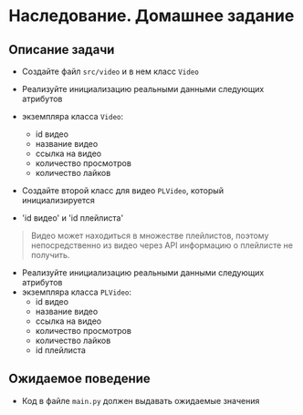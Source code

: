 # Наследование. Домашнее задание

## Описание задачи

- Создайте файл `src/video` и в нем класс `Video`
- Реализуйте инициализацию реальными данными следующих атрибутов 
- экземпляра класса `Video`:
  - id видео
  - название видео
  - ссылка на видео
  - количество просмотров
  - количество лайков

- Создайте второй класс для видео `PLVideo`, который инициализируется 
- 'id видео' и 'id плейлиста' 
> Видео может находиться в множестве плейлистов, поэтому непосредственно 
> из видео через API информацию о плейлисте не получить.
- Реализуйте инициализацию реальными данными следующих атрибутов 
- экземпляра класса `PLVideo`:
  - id видео
  - название видео
  - ссылка на видео
  - количество просмотров
  - количество лайков
  - id плейлиста

## Ожидаемое поведение
- Код в файле `main.py` должен выдавать ожидаемые значения
